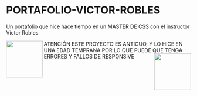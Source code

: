 # PORTAFOLIO-VICTOR-ROBLES
 Un portafolio que hice hace tiempo en un MASTER DE CSS con el instructor Víctor Robles



<img align="left" src="https://media.tenor.com/26pNa498OS0AAAAi/warning-joypixels.gif" width = 100px>ATENCIÓN ESTE PROYECTO ES ANTIGUO, Y LO HICE EN UNA EDAD TEMPRANA POR LO QUE PUEDE QUE TENGA ERRORES Y FALLOS DE RESPONSIVE<img align="right" src="https://media.tenor.com/26pNa498OS0AAAAi/warning-joypixels.gif" width = 100px>


